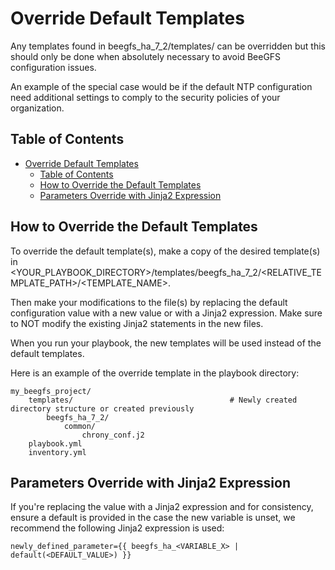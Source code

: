 <a name="override-default-templates"></a>
# Override Default Templates

Any templates found in beegfs_ha_7_2/templates/ can be overridden but this should only be done when absolutely necessary 
to avoid BeeGFS configuration issues.

An example of the special case would be if the default NTP configuration need additional settings to 
comply to the security policies of your organization.

<a name="table-of-contents"></a>
## Table of Contents

- [Override Default Templates](#override-default-templates)
  - [Table of Contents](#table-of-contents)
  - [How to Override the Default Templates](#how-to-override-the-default-templates)
  - [Parameters Override with Jinja2 Expression](#parameters-override-with-jinja2-expression)

<a name="how-to-override-the-default-templates"></a>
## How to Override the Default Templates

To override the default template(s), make a copy of the desired template(s) in 
<YOUR_PLAYBOOK_DIRECTORY>/templates/beegfs_ha_7_2/<RELATIVE_TEMPLATE_PATH>/<TEMPLATE_NAME>.

Then make your modifications to the file(s) by replacing the default configuration value with a new value or with
a Jinja2 expression. Make sure to NOT modify the existing Jinja2 statements in the new files.

When you run your playbook, the new templates will be used instead of the default templates.

Here is an example of the override template in the playbook directory:

    my_beegfs_project/
        templates/                                   # Newly created directory structure or created previously
            beegfs_ha_7_2/
                common/
                    chrony_conf.j2
        playbook.yml
        inventory.yml

<a name="parameters-override-with-jinja2-expression"></a>
## Parameters Override with Jinja2 Expression

If you're replacing the value with a Jinja2 expression and for consistency, ensure a default is provided 
in the case the new variable is unset, we recommend the following Jinja2 expression is used:

    newly_defined_parameter={{ beegfs_ha_<VARIABLE_X> | default(<DEFAULT_VALUE>) }}
